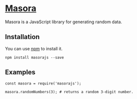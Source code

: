 # [Masora](https://github.com/gabrielroubiera/masora)

Masora is a JavaScript library for generating random data.

## Installation

You can use [npm](https://www.npmjs.com/) to install it.

```
npm install masorajs --save
```

## Examples

```node
const masora = require('masorajs');

masora.randomNumbers(3); # returns a random 3-digit number.
```